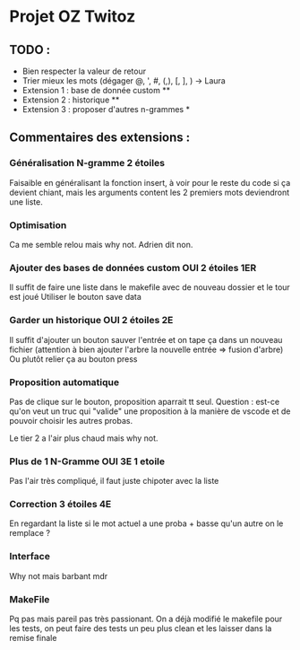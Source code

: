 # Projet OZ Twitoz

## TODO :
* Bien respecter la valeur de retour
* Trier mieux les mots (dégager @, ', #, (,), [, ],  ) -> Laura
* Extension 1 : base de donnée custom **
* Extension 2 : historique **
* Extension 3 : proposer d'autres n-grammes *

## Commentaires des extensions :

### Généralisation N-gramme 2 étoiles 
Faisaible en généralisant la fonction insert, à voir pour le reste du code si ça devient chiant, mais les arguments content les 2 premiers mots deviendront une liste.

### Optimisation
Ca me semble relou mais why not. Adrien dit non.

### Ajouter des bases de données custom OUI 2 étoiles 1ER
Il suffit de faire une liste dans le makefile avec de nouveau dossier et le tour est joué
Utiliser le bouton save data

### Garder un historique OUI 2 étoiles 2E
Il suffit d'ajouter un bouton sauver l'entrée et on tape ça dans un nouveau fichier (attention à bien ajouter l'arbre la nouvelle entrée => fusion d'arbre)
Ou plutôt relier ça au bouton press

### Proposition automatique
Pas de clique sur le bouton, proposition aparrait tt seul.
Question : est-ce qu'on veut un truc qui "valide" une proposition à la manière de vscode et de pouvoir choisir les autres probas.

Le tier 2 a l'air plus chaud mais why not.

### Plus de 1 N-Gramme OUI 3E 1 etoile
Pas l'air très compliqué, il faut juste chipoter avec la liste

### Correction 3 étoiles 4E
En regardant la liste si le mot actuel a une proba + basse qu'un autre on le remplace ?

### Interface
Why not mais barbant mdr

### MakeFile
Pq pas mais pareil pas très passionant.
On a déjà modifié le makefile pour les tests, on peut faire des tests un peu plus clean et les laisser dans la remise finale